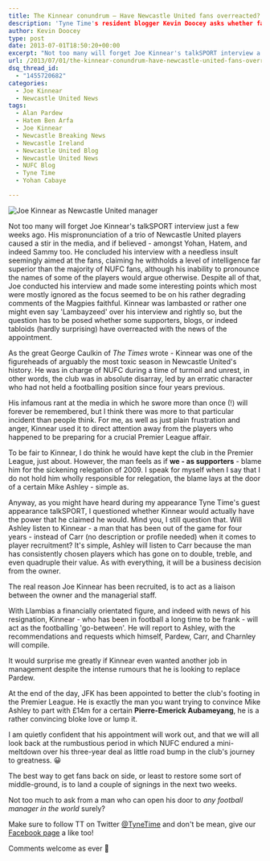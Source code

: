 ```yaml
---
title: The Kinnear conundrum – Have Newcastle United fans overreacted?
description: 'Tyne Time's resident blogger Kevin Doocey asks whether fans have overreacted to Joe Kinnear's famous appointment as Director of Football at Newcastle United.'
author: Kevin Doocey
type: post
date: 2013-07-01T18:50:20+00:00
excerpt: "Not too many will forget Joe Kinnear's talkSPORT interview a few weeks ago. His mispronunciation of a trio of Newcastle United players caused a stir in the media, and if believed - among Yohan, Hatem.."
url: /2013/07/01/the-kinnear-conundrum-have-newcastle-united-fans-overreacted/
dsq_thread_id:
  - "1455720682"
categories:
  - Joe Kinnear
  - Newcastle United News
tags:
  - Alan Pardew
  - Hatem Ben Arfa
  - Joe Kinnear
  - Newcastle Breaking News
  - Newcastle Ireland
  - Newcastle United Blog
  - Newcastle United News
  - NUFC Blog
  - Tyne Time
  - Yohan Cabaye

---
```

![Joe Kinnear as Newcastle United manager](http://www.tynetime.com/wp-content/uploads/2013/07/Joe-Kinnear-Newcastle-United.jpg "Kinnear - Rousing interview irked fans (including myself) but has it passed?")

Not too many will forget Joe Kinnear's talkSPORT interview just a few weeks ago. His mispronunciation of a trio of Newcastle United players caused a stir in the media, and if believed - amongst Yohan, Hatem, and indeed Sammy too. He concluded his interview with a needless insult seemingly aimed at the fans, claiming he withholds a level of intelligence far superior than the majority of NUFC fans, although his inability to pronounce the names of some of the players would argue otherwise. Despite all of that, Joe conducted his interview and made some interesting points which most were mostly ignored as the focus seemed to be on his rather degrading comments of the Magpies faithful. Kinnear was lambasted or rather one  might even say 'Lambayzeed' over his interview and rightly so, but the question has to be posed whether some supporters, blogs, or indeed tabloids (hardly surprising) have overreacted with the news of the appointment.

As the great George Caulkin of _The Times_ wrote - Kinnear was one of the figureheads of arguably the most toxic season in Newcastle United's history. He was in charge of NUFC during a time of turmoil and unrest, in other words, the club was in absolute disarray, led by an erratic character who had not held a footballing position since four years previous.

His infamous rant at the media in which he swore more than once (!) will forever be remembered, but I think there was more to that particular incident than people think. For me, as well as just plain frustration and anger, Kinnear used it to direct attention away from the players who happened to be preparing for a crucial Premier League affair.

To be fair to Kinnear, I do think he would have kept the club in the Premier League, just about. However, the man feels as if **we - as supporters** - blame him for the sickening relegation of 2009. I speak for myself when I say that I do not hold him wholly responsible for relegation, the blame lays at the door of a certain Mike Ashley - simple as.

Anyway, as you might have heard during my appearance Tyne Time's guest appearance talkSPORT, I questioned whether Kinnear would actually have the power that he claimed he would. Mind you, I still question that. Will Ashley listen to Kinnear - a man that has been out of the game for four years - instead of Carr (no description or profile needed) when it comes to player recruitment? It's simple, Ashley will listen to Carr because the man has consistently chosen players which has gone on to double, treble, and even quadruple their value. As with everything, it will be a business decision from the owner.

The real reason Joe Kinnear has been recruited, is to act as a liaison between the owner and the managerial staff.

With Llambias a financially orientated figure, and indeed with news of his resignation, Kinnear - who has been in football a long time to be frank - will act as the footballing 'go-between'. He will report to Ashley, with the recommendations and requests which himself, Pardew, Carr, and Charnley will compile.

It would surprise me greatly if Kinnear even wanted another job in management despite the intense rumours that he is looking to replace Pardew.

At the end of the day, JFK has been appointed to better the club's footing in the Premier League. He is exactly the man you want trying to convince Mike Ashley to part with £14m for a certain **Pierre-Emerick Aubameyang**, he is a rather convincing bloke love or lump it.

I am quietly confident that his appointment will work out, and that we will all look back at the rumbustious period in which NUFC endured a mini-meltdown over his three-year deal as little road bump in the club's journey to greatness. 😀

The best way to get fans back on side, or least to restore some sort of middle-ground, is to land a couple of signings in the next two weeks.

Not too much to ask from a man who can open his door to _any football manager in the world_ surely?

Make sure to follow TT on Twitter [@TyneTime](https://twitter.com/tynetime "Tyne Time") and don't be mean, give our [Facebook page](http://www.facebook.com/tynetime "Tyne Time Facebook") a like too!

Comments welcome as ever 🙂
